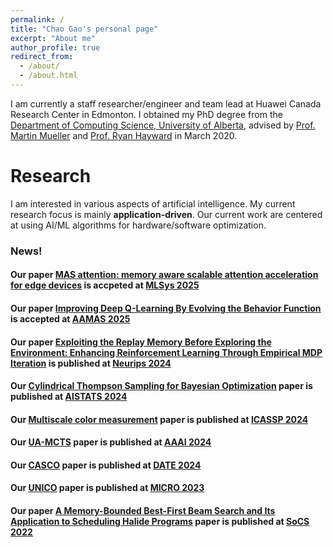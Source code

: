 ```yaml
---
permalink: /
title: "Chao Gao's personal page"
excerpt: "About me"
author_profile: true
redirect_from: 
  - /about/
  - /about.html
---
```


I am currently a staff researcher/engineer and team lead at Huawei Canada Research Center in Edmonton.  I obtained my PhD degree from the [Department of Computing Science, University of Alberta](http://cs.ualberta.ca), advised by [Prof. Martin Mueller](https://webdocs.cs.ualberta.ca/~mmueller/) and [Prof. Ryan Hayward](https://webdocs.cs.ualberta.ca/~hayward/) in March 2020. 

Research
======

I am interested in various aspects of artificial intelligence. 
My current research focus is mainly **application-driven**. 
Our current work are centered at using AI/ML algorithms for hardware/software optimization. 

<script type="text/javascript" id="clustrmaps" src="//cdn.clustrmaps.com/map_v2.js?d=ks1HHRx40JDqCQpww-aK6hlG-ujd51WX5oytEVIXeQs&cl=ffffff&w=a">

</script>


### News! 

#### Our paper [MAS attention: memory aware scalable attention acceleration for edge devices](https://arxiv.org/abs/2411.17720) is accpeted at [MLSys 2025](https://mlsys.org/)

#### Our paper [Improving Deep Q-Learning By Evolving the Behavior Function](https://arxiv.org/html/2501.00913v1) is accepted at [AAMAS 2025](https://aamas2025.org/)

#### Our paper [Exploiting the Replay Memory Before Exploring the Environment: Enhancing Reinforcement Learning Through Empirical MDP Iteration](https://neurips.cc/virtual/2024/poster/93796) is published at [Neurips 2024](https://neurips.cc/)

#### Our [Cylindrical Thompson Sampling for Bayesian Optimization](https://proceedings.mlr.press/v238/rashidi24a/rashidi24a.pdf) paper is published at [AISTATS 2024](http://aistats.org/aistats2024/) 

#### Our [Multiscale color measurement](https://ieeexplore.ieee.org/document/10448247) paper is published at [ICASSP 2024](https://2024.ieeeicassp.org/)

#### Our [UA-MCTS](https://ojs.aaai.org/index.php/AAAI/article/view/29994) paper is published at [AAAI 2024](https://aaai.org/aaai-conference/)

#### Our [CASCO](https://www.date-conference.com/date-2024-accepted-papers) paper is published at [DATE 2024](https://www.date-conference.com/) 

#### Our [UNICO](https://dl.acm.org/doi/10.1145/3613424.3614282) paper is published at [MICRO 2023](https://microarch.org/micro56/)

#### Our paper [A Memory-Bounded Best-First Beam Search and Its Application to Scheduling Halide Programs](https://ojs.aaai.org/index.php/SOCS/article/view/21754) paper is published at [SoCS 2022](https://socs2022.unibs.it/)
